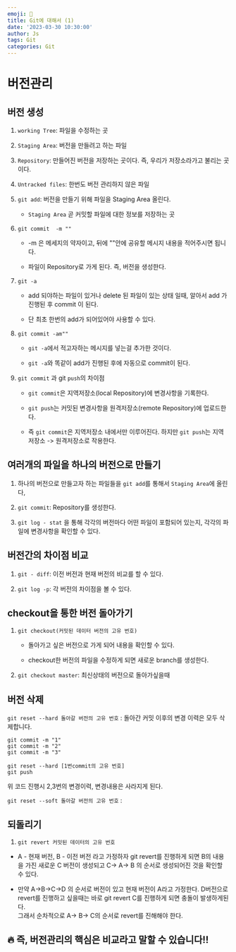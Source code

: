 ```yaml
---
emoji: 🧢
title: Git에 대해서 (1) 
date: '2023-03-30 10:30:00'
author: Js 
tags: Git
categories: Git 
---
```


# 버전관리 

## 버전 생성 

1. `working Tree`: 파일을 수정하는 곳 

2. `Staging Area`: 버전을 만들려고 하는 파일

3. `Repository`: 만들어진 버전을 저장하는 곳이다. 즉, 우리가 저장소라가고 불리는 곳이다. 

4. `Untracked files`: 한번도 버전 관리하지 않은 파일 

5. `git add`: 버전을 만들기 위해 파일을 Staging Area 올린다. 
    
    + `Staging Area` 곧 커밋할 파일에 대한 정보를 저장하는 곳

6. `git commit  -m ""` 
    
    + -m 은 메세지의 약자이고, 뒤에 ""안에 공유할 메시지 내용을 적어주시면 됩니다.
    
    + 파일이 Repository로 가게 된다. 즉, 버전을 생성한다.   

7. `git -a`
    + add 되야하는 파일이 있거나 delete 된 파일이 있는 상태 일때, 알아서 add 가 진행된 후 commit 이 된다.
    
    + 단 최초 한번의 add가 되어있어야 사용할 수  있다.
 
8. `git commit -am""`
    
    + `git -a`에서 적고자하는 메시지를 넣는걸 추가한 것이다.

    + `git -a`와 똑같이 add가 진행된 후에 자동으로 commit이 된다.

8. `git commit` 과 git `push`의 차이점

    + `git commit`은 지역저장소(local Repository)에 변경사항을 기록한다.  
    
    + `git push`는 커밋된 변경사항을 원격저장소(remote Repository)에 업로드한다. 
    
    + 즉 `git commit`은 지역저장소 내에서만 이루어진다. 하지만 `git push`는 지역저장소 -> 원격저장소로 작용한다.


## 여러개의 파일을 하나의 버전으로 만들기 

1. 하나의 버전으로 만들고자 하는 파일들을 `git add`를 통해서 `Staging Area`에 올린다,

2. `git commit`: Repository를 생성한다. 

3. `git log - stat` 을 통해  각각의 버전마다 어떤 파일이 포함되어 있는지, 각각의 파일에 변경사항을 확인할 수 있다. 

## 버전간의 차이점 비교 

1. `git - diff`: 이전 버전과 현재 버전의 비교를 할 수 있다.

2. `git log -p`: 각 버전의 차이점을 볼 수 있다.

## checkout을 통한 버전 돌아가기 

1. `git checkout(커밋된 데이터 버전의 고유 번호)`
    
    + 돌아가고 싶은 버전으로 가게 되어 내용을 확인할 수 있다.

    + checkout한 버전의 파일을 수정하게 되면 새로운 branch를 생성한다. 

2. `git checkout master`: 최신상태의 버전으로 돌아가싶을때

## 버전 삭제 

`git reset --hard 돌아갈 버전의 고유 번호` : 돌아간 커밋 이후의 변경 이력은 모두 삭제합니다.

```
git commit -m "1"
git commit -m "2"
git commit -m "3"

git reset --hard [1번commit의 고유 번호]
git push
```
위 코드 진행시 2,3번의 변경이력, 변경내용은 사라지게 된다. 

`git reset --soft 돌아갈 버전의 고유 번호` : 

## 되돌리기 

1. `git revert 커밋된 데이터의 고유 번호`

+ A - 현재 버전, B - 이전 버전 라고 가정하자 git revert를 진행하게 되면 B의 내용을 가진 새로운 C 버전이 생성되고 
  C-> A-> B 의 순서로 생성되어진 것을 확인할 수 있다.  

+ 만약 A->B->C->D 의 순서로 버전이 있고 현재 버전이 A라고 가정한다.
  D버전으로 revert를 진행하고 싶을때는 바로 git revert C를 진행하게 되면 충돌이 발생하게된다.  
  그래서 순차적으로 A-> B-> C의 순서로 revert를 진해해야 한다. 


## 🔥 즉, 버전관리의 핵심은 비교라고 말할 수 있습니다!!

```toc

```